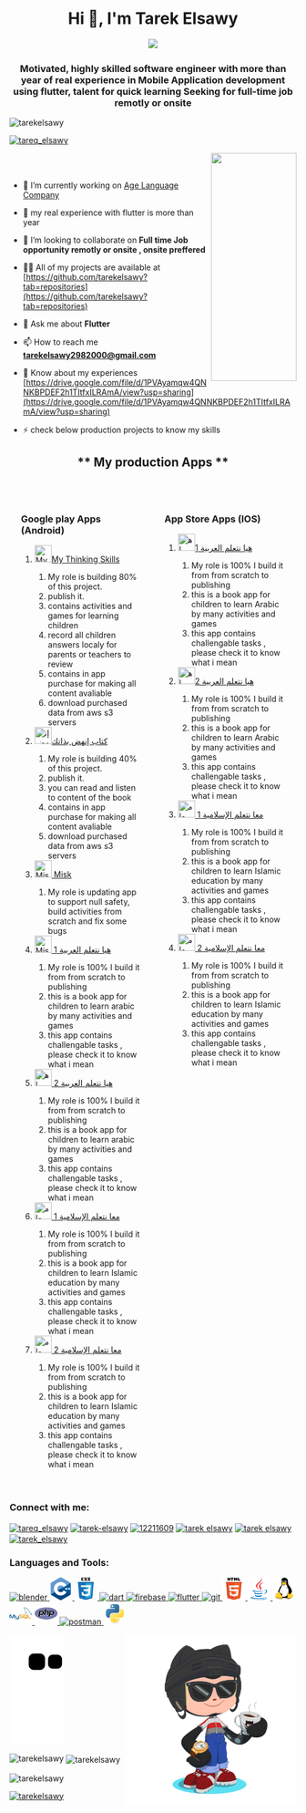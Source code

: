 <h1 align="center">Hi 👋, I'm Tarek Elsawy</h1>
<p align="center"> <img src="https://readme-typing-svg.herokuapp.com?lines=Welcome,+Let's+follow+each+other+💖" /> </p>

<h3 align="center">Motivated, highly skilled software engineer with more than  year of real experience in Mobile Application development using flutter, talent for quick learning Seeking for full-time job remotly or onsite</h3>


<p align="left"> <img src="https://komarev.com/ghpvc/?username=tarekelsawy&label=Profile%20views&color=0e75b6&style=flat" alt="tarekelsawy" /> </p>

<p align="left"> <a href="https://twitter.com/tareq_elsawy" target="blank"><img src="https://img.shields.io/twitter/follow/tareq_elsawy?logo=twitter&style=for-the-badge" alt="tareq_elsawy" /></a> </p>


<img align="right" src="https://user-images.githubusercontent.com/63050133/156676671-d5b2e362-97d4-4404-9447-dd71ddfea82f.gif" height=400px width = 150px/>
<br>
<br>

- 🔭 I’m currently working on [Age Language Company](https://alcegypt.net/)

- 🌱 my real experience with flutter is more than year

- 👯 I’m looking to collaborate on **Full time Job opportunity remotly or onsite , onsite preffered**

- 👨‍💻 All of my projects are available at [https://github.com/tarekelsawy?tab=repositories](https://github.com/tarekelsawy?tab=repositories)

- 💬 Ask me about **Flutter**

- 📫 How to reach me **tarekelsawy2982000@gmail.com**

- 📄 Know about my experiences [https://drive.google.com/file/d/1PVAyamqw4QNNKBPDEF2h1TItfxILRAmA/view?usp=sharing](https://drive.google.com/file/d/1PVAyamqw4QNNKBPDEF2h1TItfxILRAmA/view?usp=sharing)

- ⚡ check below production projects to know my skills
<h2 align="center">** My production Apps **</h2>
<br>
<div style="display: flex; width: 100%;">
  <div style="flex: 1; width: 60%; padding: 20px; box-sizing: border-box;">
    <h3>Google play Apps (Android)</h3>
    <ol>
      <li>  <a href="https://play.google.com/store/apps/details?id=com.alcegypt.maryam"><img title="My Thinking Skills"  src="https://play-lh.googleusercontent.com/qEsy3oS7KOWD-3WRnFjdMFW7xY0FcgazHPxiqYZunlY-WZIXphh4lj2NgtJR39IWLDyN=w240-h480-rw" width = 30px height = 30px/>My Thinking Skills</a> </li>
      <ol>
        <li>My role is building 80% of this project.</li>
        <li>publish it.</li>
        <li>contains activities and games for learning children </li>
        <li>record all children answers localy for parents or teachers to review </li>
        <li>contains in app purchase for making all content avaliable </li>
        <li>download purchased data from aws s3 servers </li>
      </ol>
      <li>  <a href="https://play.google.com/store/apps/details?id=com.alcegypt.getup"><img title="إنهض بذاتك"  src="https://play-lh.googleusercontent.com/zDqQo89LdTE9_5XIW2BRGr1son9LJvdzfrVWIHvWI_AKpuVkeNbszuYqFLnqhdEsx_E=w240-h480-rw" width = 30px height = 30px/>كتاب إنهض بذاتك </a> </li>
      <ol>
        <li>My role is building 40% of this project.</li>
        <li>publish it.</li>
        <li>you can read and listen to content of the book</li>
        <li>contains in app purchase for making all content avaliable </li>
        <li>download purchased data from aws s3 servers </li>
      </ol>
      <li>  <a href="https://play.google.com/store/apps/details?id=com.miskarabic.MiSK1"><img title="Misk"  src="https://play-lh.googleusercontent.com/ffR-5dxLHfI5ryzVLJltOSv21HjeEHPAdCokHNgVHM0_S1Xp5G55UkBDgDx2jej_VA=w240-h480-rw" width = 30px height = 30px/> Misk </a> </li>
      <ol>
        <li>My role is updating app to support null safety, build activities from scratch and fix some bugs </li>
      </ol>
      <li>  <a href="https://play.google.com/store/apps/details?id=com.alc.bright_stars"><img title="Misk"  src="https://play-lh.googleusercontent.com/8W0o13GMVkMmB6Xa3JFA7R-w-BgzdQRkv58UuKAV3uMQtqNX3Uh8V33YGUZu8qAmgCY=w240-h480-rw" width = 30px height = 30px/> هيا نتعلم العربية 1 </a> </li>
      <ol>
        <li>My role is 100% I build it from from scratch to publishing</li>
        <li>this is a book app for children to learn arabic by many activities and games</li>
        <li>this app contains challengable tasks , please check it to know what i mean </li>
      </ol>
      <li>  <a href="https://play.google.com/store/apps/details?id=com.alc.bright_stars2"><img title="هيا نتعلم العربية 2"  src="https://play-lh.googleusercontent.com/KRH50ir_BpaMTNiwtjDMI2ftkepi-VS0PedJDpYKb_Y7Xcw-_93HCFV0PxnRvOcwI3o=w240-h480-rw" width = 30px height = 30px/> هيا نتعلم العربية 2 </a> </li>
      <ol>
        <li>My role is 100% I build it from from scratch to publishing</li>
        <li>this is a book app for children to learn arabic by many activities and games</li>
        <li>this app contains challengable tasks , please check it to know what i mean </li>
      </ol>
      <li>  <a href="https://play.google.com/store/apps/details?id=com.alcegypt.bs_islamic_1"><img title="معا نتعلم الإسلامية 1"  src="https://play-lh.googleusercontent.com/1fYSCyA9seuAWWQTM-nVNEgWAKHPQx_9dDQHA90f07rK4lZPb-OQtJraIjxQS69a0NA=w240-h480-rw" width = 30px height = 30px/> معا نتعلم الإسلامية 1 </a> </li>
      <ol>
        <li>My role is 100% I build it from from scratch to publishing</li>
        <li>this is a book app for children to learn Islamic education by many activities and games</li>
        <li>this app contains challengable tasks , please check it to know what i mean </li>
      </ol>
      <li>  <a href="https://play.google.com/store/apps/details?id=com.alcegypt.bs_islamic_2"><img title="معا نتعلم الإسلامية 2"  src="https://play-lh.googleusercontent.com/L5ndett7RkshidJHMzbF92AkAeJ9-GWNIg9mVrXvcpHWyb3BhtMXTEfPNPLllfiEdQWC=w240-h480-rw" width = 30px height = 30px/> معا نتعلم الإسلامية 2 </a> </li>
      <ol>
        <li>My role is 100% I build it from from scratch to publishing</li>
        <li>this is a book app for children to learn Islamic education by many activities and games</li>
        <li>this app contains challengable tasks , please check it to know what i mean </li>
      </ol>
    </ol>
  </div>
  <div style="flex: 1; width: 60%; padding: 20px; box-sizing: border-box; ">
    <h3>App Store Apps (IOS)</h3>
    <ol dir="ltr">
      <li >  <a href="https://apps.apple.com/us/app/%D9%87%D9%8A%D8%A7-%D9%86%D8%AA%D8%B9%D9%84%D9%85-%D8%A7%D9%84%D8%B9%D8%B1%D8%A8%D9%8A%D8%A9-%D9%A1/id6476523609?platform=iphone"><img title="هيا نتعلم العربية 1"  src="https://is1-ssl.mzstatic.com/image/thumb/Purple116/v4/db/05/5f/db055fca-ac3f-5f2b-81db-444a1f8c292e/AppIcon-0-0-1x_U007emarketing-0-0-0-10-0-0-sRGB-0-0-0-GLES2_U002c0-512MB-85-220-0-0.png/230x0w.webp" width = 30px height = 30px/>هيا نتعلم العربية 1</a> </li>
      <ol>
        <li>My role is 100% I build it from from scratch to publishing</li>
        <li>this is a book app for children to learn Arabic by many activities and games</li>
        <li>this app contains challengable tasks , please check it to know what i mean </li>
      </ol>
      <li>  <a href="https://apps.apple.com/us/app/%D9%87%D9%8A%D8%A7-%D9%86%D8%AA%D8%B9%D9%84%D9%85-%D8%A7%D9%84%D8%B9%D8%B1%D8%A8%D9%8A%D8%A9-%D9%A2/id6476694273?platform=iphone"><img title="هيا نتعلم العربية 2"  src="https://is1-ssl.mzstatic.com/image/thumb/Purple122/v4/ed/ea/71/edea710d-497c-64ec-53a3-f0a00bc867e2/AppIcon-0-0-1x_U007emarketing-0-0-0-10-0-0-sRGB-0-0-0-GLES2_U002c0-512MB-85-220-0-0.png/230x0w.webp" width = 30px height = 30px/>هيا نتعلم العربية 2</a> </li>
      <ol>
        <li>My role is 100% I build it from from scratch to publishing</li>
        <li>this is a book app for children to learn Arabic by many activities and games</li>
        <li>this app contains challengable tasks , please check it to know what i mean </li>
      </ol>
      <li>  <a href="https://apps.apple.com/us/app/%D9%85%D8%B9%D8%A7-%D9%86%D8%AA%D8%B9%D8%B1%D9%81-%D8%A7%D9%84%D8%AA%D8%B1%D8%A8%D9%8A%D8%A9-%D8%A7%D9%84%D8%A7%D8%B3%D9%84%D8%A7%D9%85%D9%8A%D8%A9-1/id6478166857?platform=iphone"><img title="معا نتعلم الإسلامية 1"  src="https://is1-ssl.mzstatic.com/image/thumb/Purple112/v4/05/ab/7c/05ab7cba-e072-5af0-884f-6c610aac6b30/AppIcon-0-0-1x_U007emarketing-0-0-0-10-0-0-sRGB-0-0-0-GLES2_U002c0-512MB-85-220-0-0.png/230x0w.webp" width = 30px height = 30px/> معا نتعلم الإسلامية 1</a> </li>
      <ol>
        <li>My role is 100% I build it from from scratch to publishing</li>
        <li>this is a book app for children to learn Islamic education by many activities and games</li>
        <li>this app contains challengable tasks , please check it to know what i mean </li>
      </ol>
      <li>  <a href="https://apps.apple.com/us/app/%D9%85%D8%B9%D8%A7-%D9%86%D8%AA%D8%B9%D8%B1%D9%81-%D8%A7%D9%84%D8%AA%D8%B1%D8%A8%D9%8A%D8%A9-%D8%A7%D9%84%D8%A7%D8%B3%D9%84%D8%A7%D9%85%D9%8A%D8%A9-2/id6478220558?platform=iphone"><img title="معا نتعلم الإسلامية 2"  src="https://is1-ssl.mzstatic.com/image/thumb/Purple122/v4/d0/5a/a9/d05aa933-2aae-8dfd-ef57-f1b1ee2d8622/AppIcon-0-0-1x_U007emarketing-0-0-0-10-0-0-sRGB-0-0-0-GLES2_U002c0-512MB-85-220-0-0.png/230x0w.webp" width = 30px height = 30px/> معا نتعلم الإسلامية 2 </a> </li>
      <ol>
        <li>My role is 100% I build it from from scratch to publishing</li>
        <li>this is a book app for children to learn Islamic education by many activities and games</li>
        <li>this app contains challengable tasks , please check it to know what i mean </li>
      </ol>
    </ol>
  </div>
</div>



<h3 align="left">Connect with me:</h3>
<p align="left">
<a href="https://twitter.com/tareq_elsawy" target="blank"><img align="center" src="https://raw.githubusercontent.com/rahuldkjain/github-profile-readme-generator/master/src/images/icons/Social/twitter.svg" alt="tareq_elsawy" height="30" width="40" /></a>
<a href="https://linkedin.com/in/tarek-elsawy" target="blank"><img align="center" src="https://raw.githubusercontent.com/rahuldkjain/github-profile-readme-generator/master/src/images/icons/Social/linked-in-alt.svg" alt="tarek-elsawy" height="30" width="40" /></a>
<a href="https://stackoverflow.com/users/12211609" target="blank"><img align="center" src="https://raw.githubusercontent.com/rahuldkjain/github-profile-readme-generator/master/src/images/icons/Social/stack-overflow.svg" alt="12211609" height="30" width="40" /></a>
<a href="https://fb.com/tarek elsawy" target="blank"><img align="center" src="https://raw.githubusercontent.com/rahuldkjain/github-profile-readme-generator/master/src/images/icons/Social/facebook.svg" alt="tarek elsawy" height="30" width="40" /></a>
<a href="https://www.youtube.com/c/tarek elsawy" target="blank"><img align="center" src="https://raw.githubusercontent.com/rahuldkjain/github-profile-readme-generator/master/src/images/icons/Social/youtube.svg" alt="tarek elsawy" height="30" width="40" /></a>
<a href="https://www.leetcode.com/tarek_elsawy" target="blank"><img align="center" src="https://raw.githubusercontent.com/rahuldkjain/github-profile-readme-generator/master/src/images/icons/Social/leet-code.svg" alt="tarek_elsawy" height="30" width="40" /></a>
</p>

<h3 align="left">Languages and Tools:</h3>
<p align="left"> <a href="https://www.blender.org/" target="_blank" rel="noreferrer"> <img src="https://download.blender.org/branding/community/blender_community_badge_white.svg" alt="blender" width="40" height="40"/> </a> <a href="https://www.w3schools.com/cpp/" target="_blank" rel="noreferrer"> <img src="https://raw.githubusercontent.com/devicons/devicon/master/icons/cplusplus/cplusplus-original.svg" alt="cplusplus" width="40" height="40"/> </a> <a href="https://www.w3schools.com/css/" target="_blank" rel="noreferrer"> <img src="https://raw.githubusercontent.com/devicons/devicon/master/icons/css3/css3-original-wordmark.svg" alt="css3" width="40" height="40"/> </a> <a href="https://dart.dev" target="_blank" rel="noreferrer"> <img src="https://www.vectorlogo.zone/logos/dartlang/dartlang-icon.svg" alt="dart" width="40" height="40"/> </a> <a href="https://firebase.google.com/" target="_blank" rel="noreferrer"> <img src="https://www.vectorlogo.zone/logos/firebase/firebase-icon.svg" alt="firebase" width="40" height="40"/> </a> <a href="https://flutter.dev" target="_blank" rel="noreferrer"> <img src="https://www.vectorlogo.zone/logos/flutterio/flutterio-icon.svg" alt="flutter" width="40" height="40"/> </a> <a href="https://git-scm.com/" target="_blank" rel="noreferrer"> <img src="https://www.vectorlogo.zone/logos/git-scm/git-scm-icon.svg" alt="git" width="40" height="40"/> </a> <a href="https://www.w3.org/html/" target="_blank" rel="noreferrer"> <img src="https://raw.githubusercontent.com/devicons/devicon/master/icons/html5/html5-original-wordmark.svg" alt="html5" width="40" height="40"/> </a> <a href="https://www.java.com" target="_blank" rel="noreferrer"> <img src="https://raw.githubusercontent.com/devicons/devicon/master/icons/java/java-original.svg" alt="java" width="40" height="40"/> </a> <a href="https://www.linux.org/" target="_blank" rel="noreferrer"> <img src="https://raw.githubusercontent.com/devicons/devicon/master/icons/linux/linux-original.svg" alt="linux" width="40" height="40"/> </a> <a href="https://www.mysql.com/" target="_blank" rel="noreferrer"> <img src="https://raw.githubusercontent.com/devicons/devicon/master/icons/mysql/mysql-original-wordmark.svg" alt="mysql" width="40" height="40"/> </a> <a href="https://www.php.net" target="_blank" rel="noreferrer"> <img src="https://raw.githubusercontent.com/devicons/devicon/master/icons/php/php-original.svg" alt="php" width="40" height="40"/> </a> <a href="https://postman.com" target="_blank" rel="noreferrer"> <img src="https://www.vectorlogo.zone/logos/getpostman/getpostman-icon.svg" alt="postman" width="40" height="40"/> </a> <a href="https://www.python.org" target="_blank" rel="noreferrer"> <img src="https://raw.githubusercontent.com/devicons/devicon/master/icons/python/python-original.svg" alt="python" width="40" height="40"/> </a> </p>


<img src="https://github.com/Amira-Zahran/Amira-zahran/blob/output/github-contribution-grid-snake.svg" alt="Snake"/>
<img alt="Night Coding" src="https://raw.githubusercontent.com/AhmedFathyDev/AhmedFathyDev/main/GitHub.png" align="right" height="300"/>


<p><img align="left" src="https://github-readme-stats.vercel.app/api/top-langs?username=tarekelsawy&show_icons=true&locale=en&layout=compact" alt="tarekelsawy" /></p>

<p>&nbsp;<img align="center" src="https://github-readme-stats.vercel.app/api?username=tarekelsawy&show_icons=true&locale=en" alt="tarekelsawy" /></p>

<p><img align="center" src="https://github-readme-streak-stats.herokuapp.com/?user=tarekelsawy&" alt="tarekelsawy" /></p>
<p align="left"> <a href="https://github.com/ryo-ma/github-profile-trophy"><img src="https://github-profile-trophy.vercel.app/?username=tarekelsawy" alt="tarekelsawy" /></a> </p>
